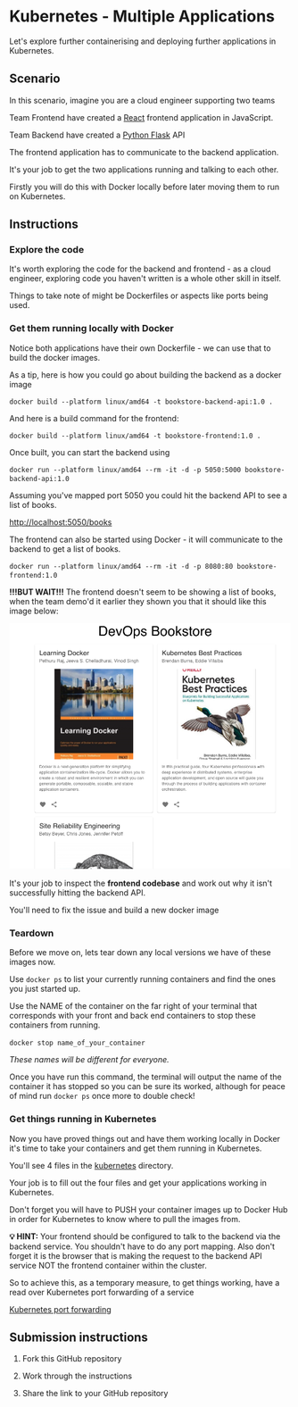 # Kubernetes - Multiple Applications

Let's explore further containerising and deploying further applications in Kubernetes.

## Scenario

In this scenario, imagine you are a cloud engineer supporting two teams

Team Frontend have created a [React](https://react.dev/) frontend application in JavaScript.

Team Backend have created a [Python Flask](https://flask.palletsprojects.com/en/2.3.x/) API

The frontend application has to communicate to the backend application.

It's your job to get the two applications running and talking to each other.

Firstly you will do this with Docker locally before later moving them to run on Kubernetes.

## Instructions

### Explore the code

It's worth exploring the code for the backend and frontend - as a cloud engineer, exploring code you haven't written is a whole other skill in itself.

Things to take note of might be Dockerfiles or aspects like ports being used.

### Get them running locally with Docker

Notice both applications have their own Dockerfile - we can use that to build the docker images.

As a tip, here is how you could go about building the backend as a docker image

```
docker build --platform linux/amd64 -t bookstore-backend-api:1.0 .
```

And here is a build command for the frontend:

```
docker build --platform linux/amd64 -t bookstore-frontend:1.0 .
```

Once built, you can start the backend using

```
docker run --platform linux/amd64 --rm -it -d -p 5050:5000 bookstore-backend-api:1.0
```

Assuming you've mapped port 5050 you could hit the backend API to see a list of books.

[http://localhost:5050/books](http://localhost:5050/books)

The frontend can also be started using Docker - it will communicate to the backend to get a list of books.

```
docker run --platform linux/amd64 --rm -it -d -p 8080:80 bookstore-frontend:1.0
```

**!!!BUT WAIT!!!** The frontend doesn't seem to be showing a list of books, when the team demo'd it earlier they shown you that it should like this image below:

![Screenshot of the books app showing books and their covers](./docs/images/app-screenshot.png "Screenshot of the books app showing books and their covers")

It's your job to inspect the **frontend codebase** and work out why it isn't successfully hitting the backend API.

You'll need to fix the issue and build a new docker image

### **Teardown**

Before we move on, lets tear down any local versions we have of these images now.

Use `docker ps` to list your currently running containers and find the ones you just started up.

Use the NAME of the container on the far right of your terminal that corresponds with your front and back end containers to stop these containers from running.

`docker stop name_of_your_container`

_These names will be different for everyone._

Once you have run this command, the terminal will output the name of the container it has stopped so you can be sure its worked, although for peace of mind run `docker ps` once more to double check!

### Get things running in Kubernetes

Now you have proved things out and have them working locally in Docker it's time to take your containers and get them running in Kubernetes.

You'll see 4 files in the [kubernetes](./kubernetes/) directory.

Your job is to fill out the four files and get your applications working in Kubernetes.

Don't forget you will have to PUSH your container images up to Docker Hub in order for Kubernetes to know where to pull the images from.

**💡 HINT:** Your frontend should be configured to talk to the backend via the backend service. You shouldn't have to do any port mapping. Also don't forget it is the browser that is making the request to the backend API service NOT the frontend container within the cluster. 

So to achieve this, as a temporary measure, to get things working, have a read over Kubernetes port forwarding of a service

[Kubernetes port forwarding](https://kubernetes.io/docs/tasks/access-application-cluster/port-forward-access-application-cluster/)

## Submission instructions

1. Fork this GitHub repository

2. Work through the instructions

3. Share the link to your GitHub repository

